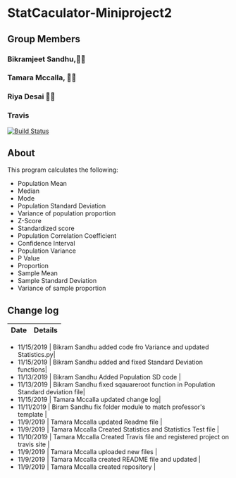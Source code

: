 

# StatCaculator-Miniproject2


## Group Members
### Bikramjeet Sandhu,:man_student:
### Tamara Mccalla, :woman_student:
### Riya Desai :woman_student:

### Travis 
[![Build Status](https://travis-ci.org/tmccalla777/StatCaculator-Miniproject2.svg?branch=master)](https://travis-ci.org/tmccalla777/StatCaculator-Miniproject2)

## About 
This program calculates the following:

- Population Mean
- Median
- Mode
- Population Standard Deviation
- Variance of population proportion
- Z-Score
- Standardized score
- Population Correlation Coefficient
- Confidence Interval
- Population Variance
- P Value
- Proportion
- Sample Mean
- Sample Standard Deviation
- Variance of sample proportion


## Change log

|  Date  | Details  |  
|---|---|

-  11/15/2019 | Bikram Sandhu added code fro Variance and updated Statistics.py|
-  11/15/2019 | Bikram Sandhu added and fixed Standard Deviation functions|
-  11/13/2019 | Bikram Sandhu Added Population SD code |
-  11/13/2019 | Bikram Sandhu fixed sqauareroot function in Population Standard deviation file|
-  11/15/2019 | Tamara Mccalla updated change log|
-  11/11/2019 | Biram Sandhu fix folder module to match professor's template  |
-  11/9/2019  | Tamara Mccalla updated Readme file | 
-  11/9/2019  | Tamara Mccalla Created Statistics and Statistics Test file |  
-  11/10/2019 | Tamara Mccalla Created Travis file and registered project on travis site |  
-  11/9/2019  | Tamara Mccalla uploaded new files |  
-  11/9/2019  | Tamara Mccalla created README file and updated | 
-  11/9/2019  | Tamara Mccalla  created repository |  
